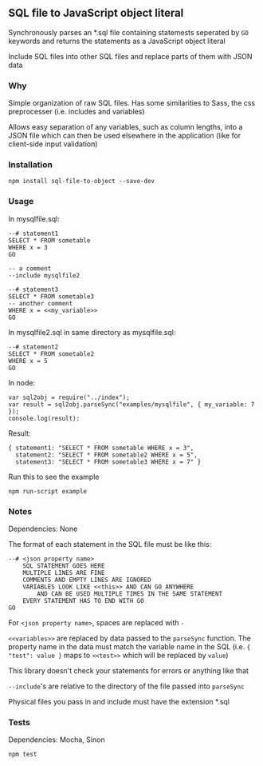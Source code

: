 
## SQL file to JavaScript object literal

Synchronously parses an *.sql file containing statemests seperated by `GO` keywords and returns the statements as a JavaScript object literal

Include SQL files into other SQL files and replace parts of them with JSON data

### Why

Simple organization of raw SQL files.  Has some similarities to Sass, the css preprocesser (i.e. includes and variables)

Allows easy separation of any variables, such as column lengths, into a JSON file which
can then be used elsewhere in the application (like for client-side input validation)

### Installation

    npm install sql-file-to-object --save-dev


### Usage

In mysqlfile.sql:

    --# statement1
    SELECT * FROM sometable
    WHERE x = 3
    GO

    -- a comment
    --include mysqlfile2

    --# statement3
    SELECT * FROM sometable3
    -- another comment
    WHERE x = <<my_variable>>
    GO
    
In mysqlfile2.sql in same directory as mysqlfile.sql:

    --# statement2
    SELECT * FROM sometable2
    WHERE x = 5
    GO

In node:

    var sql2obj = require("../index");
    var result = sql2obj.parseSync("examples/mysqlfile", { my_variable: 7 });    
    console.log(result):

Result: 

    { statement1: "SELECT * FROM sometable WHERE x = 3",
      statement2: "SELECT * FROM sometable2 WHERE x = 5",
      statement3: "SELECT * FROM sometable3 WHERE x = 7" }

Run this to see the example

    npm run-script example

### Notes

Dependencies: None

The format of each statement in the SQL file must be like this:

    --# <json property name>
        SQL STATEMENT GOES HERE
        MULTIPLE LINES ARE FINE
        COMMENTS AND EMPTY LINES ARE IGNORED
        VARIABLES LOOK LIKE <<this>> AND CAN GO ANYWHERE
            AND CAN BE USED MULTIPLE TIMES IN THE SAME STATEMENT
        EVERY STATEMENT HAS TO END WITH GO
    GO

For `<json property name>`, spaces are replaced with `-`

`<<variables>>` are replaced by data passed to the `parseSync` function.  The property name in the data
must match the variable name in the SQL (i.e. `{ "test": value }` maps to `<<test>>` which will be replaced by `value`)

This library doesn't check your statements for errors or anything like that

`--include`'s are relative to the directory of the file passed into `parseSync`

Physical files you pass in and include must have the extension *.sql

### Tests

Dependencies: Mocha, Sinon

    npm test
    
